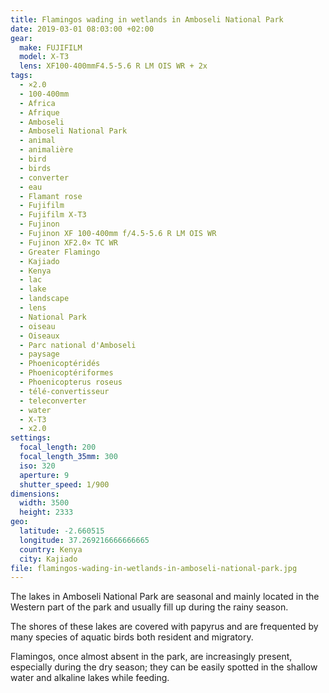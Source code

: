 ```yaml
---
title: Flamingos wading in wetlands in Amboseli National Park
date: 2019-03-01 08:03:00 +02:00
gear:
  make: FUJIFILM
  model: X-T3
  lens: XF100-400mmF4.5-5.6 R LM OIS WR + 2x
tags:
  - ×2.0
  - 100-400mm
  - Africa
  - Afrique
  - Amboseli
  - Amboseli National Park
  - animal
  - animalière
  - bird
  - birds
  - converter
  - eau
  - Flamant rose
  - Fujifilm
  - Fujifilm X-T3
  - Fujinon
  - Fujinon XF 100-400mm f/4.5-5.6 R LM OIS WR
  - Fujinon XF2.0× TC WR
  - Greater Flamingo
  - Kajiado
  - Kenya
  - lac
  - lake
  - landscape
  - lens
  - National Park
  - oiseau
  - Oiseaux
  - Parc national d'Amboseli
  - paysage
  - Phoenicoptéridés
  - Phoenicoptériformes
  - Phoenicopterus roseus
  - télé-convertisseur
  - teleconverter
  - water
  - X-T3
  - x2.0
settings:
  focal_length: 200
  focal_length_35mm: 300
  iso: 320
  aperture: 9
  shutter_speed: 1/900
dimensions:
  width: 3500
  height: 2333
geo:
  latitude: -2.660515
  longitude: 37.269216666666665
  country: Kenya
  city: Kajiado
file: flamingos-wading-in-wetlands-in-amboseli-national-park.jpg
---
```


The lakes in Amboseli National Park are seasonal and mainly located in the Western part of the park and usually fill up during the rainy season.

The shores of these lakes are covered with papyrus and are frequented by many species of aquatic birds both resident and migratory.

Flamingos, once almost absent in the park, are increasingly present, especially during the dry season; they can be easily spotted in the shallow water and alkaline lakes while feeding.
